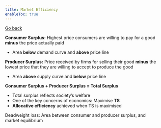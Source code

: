 ```yaml
---
title: Market Efficiency
enableToc: true
---
```


[Go back](Subjects/Economics.md)

**Consumer Surplus:** Highest price consumers are willing to pay for a good **********minus********** the price actually paid

-   Area **below** demand curve and **********above********** price line

******************Producer Surplus:****************** Price received by firms for selling their good **minus** the lowest price that they are willing to accept to produce the good

-   Area **above** supply curve and **below** price line

**Consumer Surplus + Producer Surplus = Total Surplus**

-   Total surplus reflects society’s welfare
-   One of the key concerns of economics: Maximise **TS**
-   ************************Allocative efficiency************************ achieved when TS is maximised

Deadweight loss: Area between consumer and producer surplus, and market equilibrium